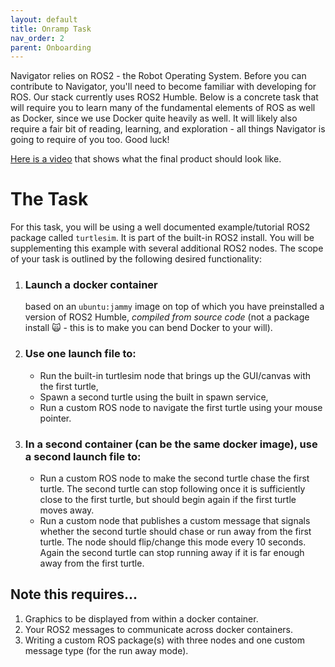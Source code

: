 ```yaml
---
layout: default
title: Onramp Task
nav_order: 2
parent: Onboarding
---
```

Navigator relies on ROS2 - the Robot Operating System. Before you can contribute to Navigator, you'll need to become familiar with developing for ROS. Our stack currently uses ROS2 Humble. Below is a concrete task that will require you to learn many of the fundamental elements of ROS as well as Docker, since we use Docker quite heavily as well. It will likely also require a fair bit of reading, learning, and exploration - all things Navigator is going to require of you too.  Good luck!

[Here is a video](turtlesim_demo.mp4) that shows what the final product should look like.

# The Task

For this task, you will be using a well documented example/tutorial ROS2 package called `turtlesim`. It is part of the built-in ROS2 install. You will be supplementing this example with several additional ROS2 nodes. The scope of your task is outlined by the following desired functionality:

1. ### Launch a docker container
    based on an `ubuntu:jammy` image on top of which you have preinstalled a version of ROS2 Humble, *compiled from source code* (not a package install 🙀 - this is to make you can bend Docker to your will).

2. ### Use one launch file to:
    - Run the built-in turtlesim node that brings up the GUI/canvas with the first turtle, 
    - Spawn a second turtle using the built in spawn service,
    - Run a custom ROS node to navigate the first turtle using your mouse pointer.
3. ### In a second container (can be the same docker image), use a second launch file to: 
    - Run a custom ROS node to make the second turtle chase the first turtle. The second turtle can stop following once it is sufficiently close to the first turtle, but should begin again if the first turtle moves away. 
    - Run a custom node that publishes a custom message that signals whether the second turtle should chase or run away from the first turtle. The node should flip/change this mode every 10 seconds.  Again the second turtle can stop running away if it is far enough away from the first turtle.  

## Note this requires...
1. Graphics to be displayed from within a docker container.
2. Your ROS2 messages to communicate across docker containers.
3. Writing a custom ROS package(s) with three nodes and one custom message type (for the run away mode).
